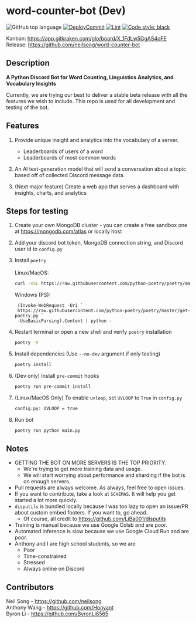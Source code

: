 # word-counter-bot (Dev)
![GitHub top language](https://img.shields.io/github/languages/top/neilsong/word-counter-bot-dev)
[![DeployCommit](https://github.com/neilsong/word-counter-bot-dev/actions/workflows/DeployCommit.yml/badge.svg)](https://github.com/neilsong/word-counter-bot-dev/actions/workflows/DeployCommit.yml)
[![Lint](https://github.com/neilsong/word-counter-bot-dev/actions/workflows/black.yml/badge.svg)](https://github.com/neilsong/word-counter-bot-dev/actions/workflows/black.yml)
[![Code style: black](https://img.shields.io/badge/code%20style-black-000000.svg)](https://github.com/psf/black)

Kanban: https://app.gitkraken.com/glo/board/X_1FdLw5GgAS4oFE  
Release: https://github.com/neilsong/word-counter-bot
## Description

**A Python Discord Bot for Word Counting, Linguistics Analytics, and Vocabulary Insights**

Currently, we are trying our best to deliver a stable beta release with all the features we wish to include. This repo is used for all development and testing of the bot.

## Features

  1. Provide unique insight and analytics into the vocabulary of a server.
        - Leaderboards of users of a word
        - Leaderboards of most common words

  2. An AI text-generation model that will send a conversation about a topic based off of collected Discord message data.

  3. (Next major feature) Create a web app that serves a dashboard with insights, charts, and analytics 

## Steps for testing

  1. Create your own MongoDB cluster - you can create a free sandbox one at https://mongodb.com/atlas or locally host

  2. Add your discord bot token, MongoDB connection string, and Discord user id to `config.py`

  3. Install `poetry`
     <br/><br/>
     Linux/MacOS:
     ```sh
     curl -sSL https://raw.githubusercontent.com/python-poetry/poetry/master/get-poetry.py | python
     ```  
     Windows (PS):
     ```PS
      (Invoke-WebRequest -Uri `
      https://raw.githubusercontent.com/python-poetry/poetry/master/get-poetry.py `
      -UseBasicParsing).Content | python -
     ```
   
  4. Restart terminal or open a new shell and verify `poetry` installation
     ```sh
     poetry -V
     ``` 

  5. Install dependencies (Use `--no-dev` argument if only testing)
  
     ```sh
     poetry install
     ```
                
  6. (Dev only) Install `pre-commit` hooks
  
     ```sh
     poetry run pre-commit install
     ```

  7. (Linux/MacOS Only) To enable `uvloop`, set `UVLOOP` to `True` in `config.py`
     ```sh  
     config.py: UVLOOP = true
     ```

  9. Run bot  
  
     ```sh
     poetry run python main.py
     ```

## Notes

 - GETTING THE BOT ON MORE SERVERS IS THE TOP PRIORITY.
   - We're trying to get more training data and usage.
   - We will start worrying about performance and sharding if the bot is on enough servers.
 - Pull requests are always welcome. As always, feel free to open issues.
 - If you want to contribute, take a look at `SCHEMAS`. It will help you get started a lot more quickly.
 - `disputils` is bundled locally because I was too lazy to open an issue/PR about custom embed footers. If you want to, go ahead.
   - Of course, all credit to https://github.com/LiBa001/disputils
 - Training is manual because we use Google Colab and are poor.
 - Automated inference is slow because we use Google Cloud Run and are poor.
 - Anthony and I are high school students, so we are
   - Poor
   - Time-constrained
   - Stressed
   - Always online on Discord
   
## Contributors
Neil Song - https://github.com/neilsong  
Anthony Wang - https://github.com/Honyant  
Byron Li - https://github.com/ByronLi8565
